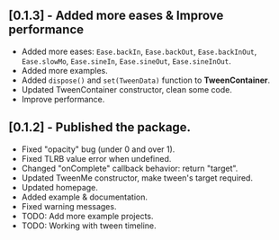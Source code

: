 ## [0.1.3] - Added more eases & Improve performance

* Added more eases: `Ease.backIn`, `Ease.backOut`, `Ease.backInOut`, `Ease.slowMo`, `Ease.sineIn`, `Ease.sineOut`, `Ease.sineInOut`.
* Added more examples.
* Added `dispose()` and `set(TweenData)` function to **TweenContainer**.
* Updated TweenContainer constructor, clean some code.
* Improve performance.

## [0.1.2] - Published the package.

* Fixed "opacity" bug (under 0 and over 1).
* Fixed TLRB value error when undefined.
* Changed "onComplete" callback behavior: return "target".
* Updated TweenMe constructor, make tween's target required.
* Updated homepage.
* Added example & documentation.
* Fixed warning messages.
* TODO: Add more example projects.
* TODO: Working with tween timeline.
  

